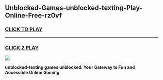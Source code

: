 
## Unblocked-Games-unblocked-texting-Play-Online-Free-rz0vf
<h3>
<a href="https://premium76.site?title=unblocked-texting&ref=26A">CLICK TO PLAY</a></h3>
<hr>

<h3>
<a href="https://premium76.site?title=unblocked-texting&ref=26A">CLICK 2 PLAY</a>
  
</h3>

<a href="https://premium76.site?title=unblocked-texting&ref=26A"><img src="https://clearcache.store/games.png"></a>


**unblocked-texting games unblocked: Your Gateway to Fun and Accessible Online Gaming**

